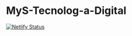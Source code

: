 # MyS-Tecnolog-a-Digital

[![Netlify Status](https://api.netlify.com/api/v1/badges/a291580e-763c-4c59-92df-dad36235caac/deploy-status)](https://app.netlify.com/sites/moyanofreeproyect1/deploys)
